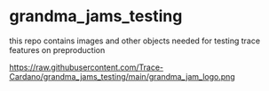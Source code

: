 # grandma_jams_testing
this repo contains images and other objects needed for testing trace features on preproduction

https://raw.githubusercontent.com/Trace-Cardano/grandma_jams_testing/main/grandma_jam_logo.png
